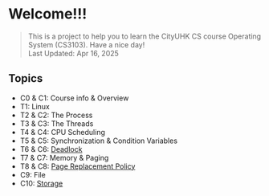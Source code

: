 # Welcome!!!
> This is a project to help you to learn the CityUHK CS course Operating System (CS3103). Have a nice day!<br>
> Last Updated: Apr 16, 2025
## Topics
- C0 & C1: Course info & Overview
- T1: Linux
- T2 & C2: The Process
- T3 & C3: The Threads
- T4 & C4: CPU Scheduling
- T5 & C5: Synchronization & Condition Variables
- T6 & C6: [Deadlock](https://github.com/Cuber-Feng/CityU-CS3103/blob/main/CS3103-T6-Deadlock.md)
- T7 & C7: Memory & Paging
- T8 & C8: [Page Replacement Policy](https://github.com/Cuber-Feng/CityU-CS3103/blob/main/CS3103-T8-Page%20Replacement%20Policy.md)
- C9: File
- C10: [Storage](https://github.com/Cuber-Feng/CityU-CS3103/blob/main/CS3103-C10-Storage.md)
